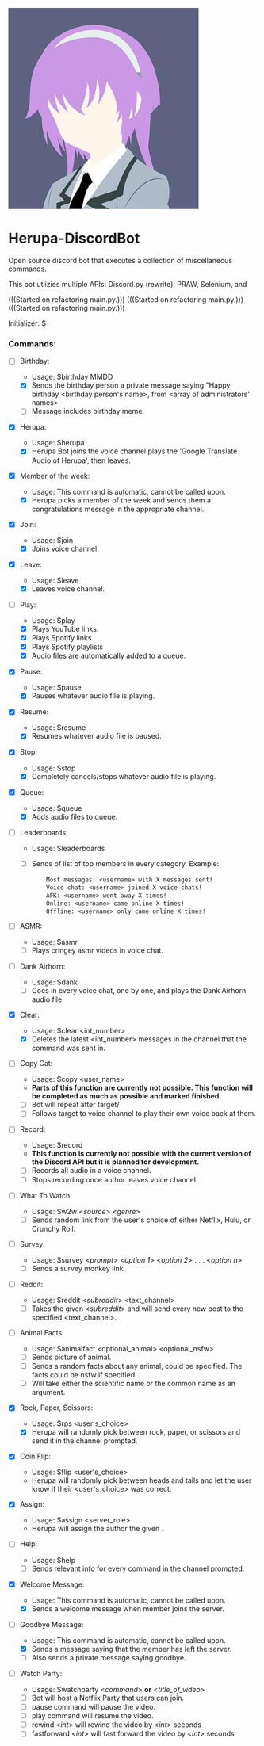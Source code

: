 ![alt text](https://github.com/MBarc/Herupa-DiscordBot/blob/master/herupaprofilepic.png)

# Herupa-DiscordBot
Open source discord bot that executes a collection of miscellaneous commands. 

This bot utlizies multiple APIs: Discord.py (rewrite), PRAW, Selenium, and 

(((Started on refactoring main.py.)))
(((Started on refactoring main.py.)))
(((Started on refactoring main.py.)))


Initializer: $

### Commands:

- [ ] Birthday:
  - Usage: $birthday MMDD 
  - [X] Sends the birthday person a private message saying "Happy birthday <birthday person's name>, from <array of administrators' names> 
  - [ ] Message includes birthday meme. 

- [X] Herupa:
  - Usage: $herupa
  - [X] Herupa Bot joins the voice channel plays the 'Google Translate Audio of Herupa', then leaves.
  
- [x] Member of the week:
  - Usage: This command is automatic, cannot be called upon.
  - [X] Herupa picks a member of the week and sends them a congratulations message in the appropriate channel.
  
- [X] Join:
  - Usage: $join
  - [X] Joins voice channel.
  
- [X] Leave:
  - Usage: $leave
  - [X] Leaves voice channel.
  
- [ ] Play:
  - Usage: $play <link>
  - [X] Plays YouTube links.
  - [X] Plays Spotify links. 
  - [X] Plays Spotify playlists
  - [X] Audio files are automatically added to a queue.
  
- [X] Pause:
  - Usage: $pause
  - [X] Pauses whatever audio file is playing.
  
- [X] Resume:
  - Usage: $resume
  - [X] Resumes whatever audio file is paused.
  
- [X] Stop:
  - Usage: $stop
  - [X] Completely cancels/stops whatever audio file is playing.
  
- [X] Queue:
  - Usage: $queue
  - [X] Adds audio files to queue.
  
- [ ] Leaderboards:
  - Usage: $leaderboards
  - [ ] Sends of list of top members in every category.
    Example: 
    
            Most messages: <username> with X messages sent!
            Voice chat: <username> joined X voice chats!
            AFK: <username> went away X times!
            Online: <username> came online X times!
            Offline: <username> only came online X times!
  
- [ ] ASMR:
  - Usage: $asmr
  - [ ] Plays cringey asmr videos in voice chat.
  
- [ ] Dank Airhorn:
  - Usage: $dank
  - [ ] Goes in every voice chat, one by one, and plays the Dank Airhorn audio file.
  
- [X] Clear:
  - Usage: $clear <int_number>
  - [X] Deletes the latest <int_number> messages in the channel that the command was sent in.
  
- [ ] Copy Cat:
  - Usage: $copy <user_name>
  - **Parts of this function are currently not possible. This function will be completed as much as possible and marked finished.**
  - [ ] Bot will repeat after target/<username> 
  - [ ] Follows target to voice channel to play their own voice back at them.
  
- [ ] Record:
  - Usage: $record
  - **This function is currently not possible with the current version of the Discord API but it is planned for development.**
  - [ ] Records all audio in a voice channel.
  - [ ] Stops recording once author leaves voice channel.
  
- [ ] What To Watch:
  - Usage: $w2w <_source_> <_genre_>
  - [ ] Sends random link from the user's choice of either Netflix, Hulu, or Crunchy Roll.
  
- [ ] Survey:
  - Usage: $survey <_prompt_> <_option 1_> <_option 2_> . . . <_option n_>
  - [ ] Sends a survey monkey link.
  
- [ ] Reddit:
  - Usage: $reddit <_subreddit_> <text_channel>
  - [ ] Takes the given <_subreddit_> and will send every new post to the specified <text_channel>.
  
- [ ] Animal Facts:
  - Usage: $animalfact <optional_animal> <optional_nsfw>
  - [ ] Sends picture of animal.
  - [ ] Sends a random facts about any animal, could be specified. The facts could be nsfw if specified.
  - [ ] Will take either the scientific name or the common name as an argument.

- [X] Rock, Paper, Scissors:
  - Usage: $rps <user's_choice>
  - [X] Herupa will randomly pick between rock, paper, or scissors and send it in the channel prompted.
  
- [X] Coin Flip:
  - Usage: $flip <user's_choice>
  - Herupa will randomly pick between heads and tails and let the user know if their <user's_choice> was correct.
  
- [X] Assign:
  - Usage: $assign <server_role>
  - Herupa will assign the author the given <role>. 

- [ ] Help:
  - Usage: $help
  - [ ] Sends relevant info for every command in the channel prompted.
  
- [X] Welcome Message:
  - Usage: This command is automatic, cannot be called upon. 
  - [X] Sends a welcome message when member joins the server.
  
- [ ] Goodbye Message:
  - Usage: This command is automatic, cannot be called upon. 
  - [X] Sends a message saying that the member has left the server.
  - [ ] Also sends a private message saying goodbye.
  
- [ ] Watch Party:
  - Usage: $watchparty <_command_> **or** <_title_of_video_>
  - [ ] Bot will host a Netflix Party that users can join.
  - [ ] pause command will pause the video.
  - [ ] play command will resume the video.
  - [ ] rewind <_int_> will rewind the video by <_int_> seconds
  - [ ] fastforward <_int_> will fast forward the video by <_int_> seconds
